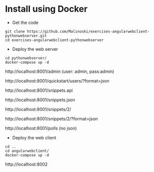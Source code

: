 # Install using Docker 

* Get the code
```
git clone https://github.com/Malinoski/exercises-angularwebclient-pythonwebserver.git
cd exercises-angularwebclient-pythonwebserver
```

* Deploy the web server
```
cd pythonwebserver/
docker-compose up -d 
```

http://localhost:8001/admin (user: admin, pass:admin)

http://localhost:8001/quickstart/users/?format=json

http://localhost:8001/snippets.api

http://localhost:8001/snippets.json

http://localhost:8001/snippets/2/

http://localhost:8001/snippets/2/?format=json

http://localhost:8001/polls (no json)

* Deploy the web client

```
cd ..
cd angularwebclient/
docker-compose up -d
```

http://localhost:8002

